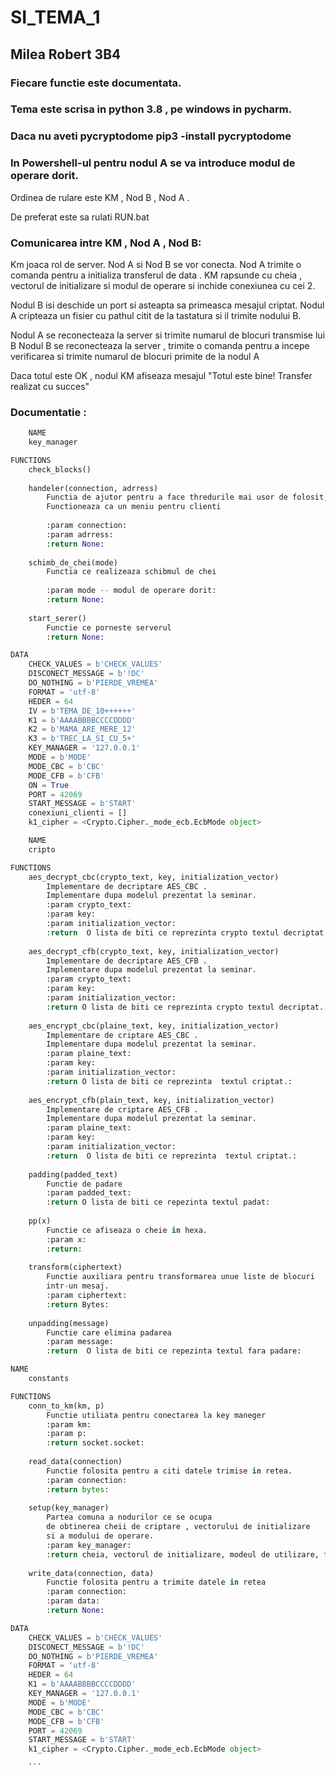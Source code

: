﻿# SI_TEMA_1

## Milea Robert 3B4

### Fiecare functie este documentata.

### Tema este scrisa in python 3.8 , pe windows in pycharm.

### Daca nu aveti pycryptodome  pip3 -install pycryptodome

### In Powershell-ul pentru nodul A se va introduce modul de operare dorit.

Ordinea de rulare este KM , Nod B , Nod A .

De preferat este sa rulati RUN.bat


### Comunicarea intre KM , Nod A , Nod B:
Km joaca rol de server.
Nod A si Nod B se vor conecta.
Nod A trimite o comanda pentru a initializa transferul de data .
KM rapsunde cu cheia , vectorul de initializare si modul de operare 
si inchide conexiunea cu cei 2.

Nodul B isi deschide un port si asteapta sa primeasca mesajul criptat.
Nodul A cripteaza un fisier cu pathul citit de la tastatura si il trimite
nodului B.

Nodul A se reconecteaza la server si trimite numarul de blocuri transmise
lui B
Nodul B se reconecteaza la server , trimite o comanda pentru a incepe verificarea
si trimite numarul de blocuri primite de la nodul A

Daca totul este OK  , nodul KM afiseaza mesajul "Totul este bine! Transfer realizat cu succes"

### Documentatie :     

``` py
    NAME
    key_manager

FUNCTIONS
    check_blocks()
    
    handeler(connection, adrress)
        Functia de ajutor pentru a face thredurile mai usor de folosit,
        Functioneaza ca un meniu pentru clienti
        
        :param connection:
        :param adrress:
        :return None:
    
    schimb_de_chei(mode)
        Functia ce realizeaza schibmul de chei
        
        :param mode -- modul de operare dorit:
        :return None:
    
    start_serer()
        Functie ce porneste serverul
        :return None:

DATA
    CHECK_VALUES = b'CHECK_VALUES'
    DISCONECT_MESSAGE = b'!DC'
    DO_NOTHING = b'PIERDE_VREMEA'
    FORMAT = 'utf-8'
    HEDER = 64
    IV = b'TEMA_DE_10++++++'
    K1 = b'AAAABBBBCCCCDDDD'
    K2 = b'MAMA_ARE_MERE_12'
    K3 = b'TREC_LA_SI_CU_5+'
    KEY_MANAGER = '127.0.0.1'
    MODE = b'MODE'
    MODE_CBC = b'CBC'
    MODE_CFB = b'CFB'
    ON = True
    PORT = 42069
    START_MESSAGE = b'START'
    conexiuni_clienti = []
    k1_cipher = <Crypto.Cipher._mode_ecb.EcbMode object>
```

   
``` py
    NAME
    cripto

FUNCTIONS
    aes_decrypt_cbc(crypto_text, key, initialization_vector)
        Implementare de decriptare AES_CBC .
        Implementare dupa modelul prezentat la seminar.
        :param crypto_text:
        :param key:
        :param initialization_vector:
        :return  O lista de biti ce reprezinta crypto textul decriptat. :
    
    aes_decrypt_cfb(crypto_text, key, initialization_vector)
        Implementare de decriptare AES_CFB .
        Implementare dupa modelul prezentat la seminar.
        :param crypto_text:
        :param key:
        :param initialization_vector:
        :return O lista de biti ce reprezinta crypto textul decriptat.:
    
    aes_encrypt_cbc(plaine_text, key, initialization_vector)
        Implementare de criptare AES_CBC .
        Implementare dupa modelul prezentat la seminar.
        :param plaine_text:
        :param key:
        :param initialization_vector:
        :return O lista de biti ce reprezinta  textul criptat.:
    
    aes_encrypt_cfb(plain_text, key, initialization_vector)
        Implementare de criptare AES_CFB .
        Implementare dupa modelul prezentat la seminar.
        :param plaine_text:
        :param key:
        :param initialization_vector:
        :return  O lista de biti ce reprezinta  textul criptat.:
    
    padding(padded_text)
        Functie de padare
        :param padded_text:
        :return O lista de biti ce repezinta textul padat: 
    
    pp(x)
        Functie ce afiseaza o cheie in hexa.
        :param x:
        :return:
    
    transform(ciphertext)
        Functie auxiliara pentru transformarea unue liste de blocuri
        intr-un mesaj.
        :param ciphertext:
        :return Bytes:
    
    unpadding(message)
        Functie care elimina padarea
        :param message:
        :return  O lista de biti ce repezinta textul fara padare:

```

    

``` py
NAME
    constants

FUNCTIONS
    conn_to_km(km, p)
        Functie utiliata pentru conectarea la key maneger
        :param km:
        :param p:
        :return socket.socket:
    
    read_data(connection)
        Functie folosita pentru a citi datele trimise in retea.
        :param connection:
        :return bytes:
    
    setup(key_manager)
        Partea comuna a nodurilor ce se ocupa
        de obtinerea cheii de criptare , vectorului de initializare
        si a modului de operare.
        :param key_manager:
        :return cheia, vectorul de initializare, modeul de utilizare, functia de criptare, functia de decriptare:
    
    write_data(connection, data)
        Functie folosita pentru a trimite datele in retea
        :param connection:
        :param data:
        :return None:

DATA
    CHECK_VALUES = b'CHECK_VALUES'
    DISCONECT_MESSAGE = b'!DC'
    DO_NOTHING = b'PIERDE_VREMEA'
    FORMAT = 'utf-8'
    HEDER = 64
    K1 = b'AAAABBBBCCCCDDDD'
    KEY_MANAGER = '127.0.0.1'
    MODE = b'MODE'
    MODE_CBC = b'CBC'
    MODE_CFB = b'CFB'
    PORT = 42069
    START_MESSAGE = b'START'
    k1_cipher = <Crypto.Cipher._mode_ecb.EcbMode object>

    ```
